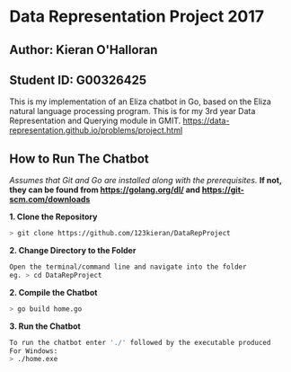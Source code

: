 # Data Representation Project 2017

## Author: Kieran O'Halloran

## Student ID: G00326425

This is my implementation of an Eliza chatbot in Go, based on the Eliza natural language processing program. This is for my 3rd year Data Representation and Querying module in GMIT. https://data-representation.github.io/problems/project.html

## How to Run The Chatbot

*Assumes that Git and Go are installed along with the prerequisites.*
**If not, they can be found from https://golang.org/dl/ and https://git-scm.com/downloads**

**1. Clone the Repository**
```bash
> git clone https://github.com/123kieran/DataRepProject
```
**2. Change Directory to the Folder**

```bash
Open the terminal/command line and navigate into the folder 
eg. > cd DataRepProject
```

**2. Compile the Chatbot**

```bash
> go build home.go
```

**3. Run the Chatbot**

```bash
To run the chatbot enter './' followed by the executable produced
For Windows:
> ./home.exe